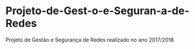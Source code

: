 # Projeto-de-Gest-o-e-Seguran-a-de-Redes
Projeto de Gestão e Segurança de Redes realizado no ano 2017/2018
